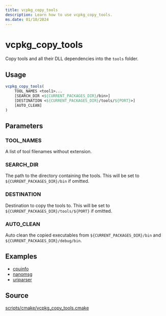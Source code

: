 ```yaml
---
title: vcpkg_copy_tools
description: Learn how to use vcpkg_copy_tools.
ms.date: 01/10/2024
---
```

# vcpkg_copy_tools

Copy tools and all their DLL dependencies into the `tools` folder.

## Usage

```cmake
vcpkg_copy_tools(
    TOOL_NAMES <tool1>...
    [SEARCH_DIR <${CURRENT_PACKAGES_DIR}/bin>]
    [DESTINATION <${CURRENT_PACKAGES_DIR}/tools/${PORT}>]
    [AUTO_CLEAN]
)
```

## Parameters

### TOOL_NAMES

A list of tool filenames without extension.

### SEARCH_DIR

The path to the directory containing the tools. This will be set to `${CURRENT_PACKAGES_DIR}/bin` if omitted.

### DESTINATION

Destination to copy the tools to. This will be set to `${CURRENT_PACKAGES_DIR}/tools/${PORT}` if omitted.

### AUTO_CLEAN

Auto clean the copied executables from `${CURRENT_PACKAGES_DIR}/bin` and `${CURRENT_PACKAGES_DIR}/debug/bin`.

## Examples

- [cpuinfo](https://github.com/microsoft/vcpkg/blob/master/ports/cpuinfo/portfile.cmake)
- [nanomsg](https://github.com/microsoft/vcpkg/blob/master/ports/nanomsg/portfile.cmake)
- [uriparser](https://github.com/microsoft/vcpkg/blob/master/ports/uriparser/portfile.cmake)

## Source

[scripts/cmake/vcpkg\_copy\_tools.cmake](https://github.com/Microsoft/vcpkg/blob/master/scripts/cmake/vcpkg_copy_tools.cmake)
